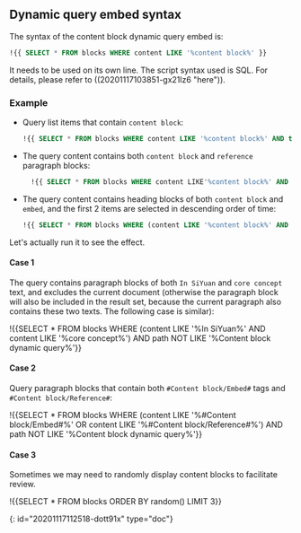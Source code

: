 ## Dynamic query embed syntax

The syntax of the content block dynamic query embed is:

```sql
!{{ SELECT * FROM blocks WHERE content LIKE '%content block%' }}
```

It needs to be used on its own line. The script syntax used is SQL. For details, please refer to ((20201117103851-gx21lz6 "here")).

### Example

* Query list items that contain `content block`:

  ```sql
  !{{ SELECT * FROM blocks WHERE content LIKE '%content block%' AND type = 'NodeListItem' }}
  ```
* The query content contains both `content block` and `reference` paragraph blocks:

  ```sql
    !{{ SELECT * FROM blocks WHERE content LIKE'%content block%' AND content LIKE'%reference%' }}
  ```
* The query content contains heading blocks of both `content block` and `embed`, and the first 2 items are selected in descending order of time:

  ```sql
  !{{ SELECT * FROM blocks WHERE (content LIKE '%content block%' AND content LIKE '%embed%') AND type ='NodeHeading' ORDER BY block_id DESC LIMIT 4 }}
  ```

Let's actually run it to see the effect.

#### Case 1

The query contains paragraph blocks of both `In SiYuan` and `core concept` text, and excludes the current document (otherwise the paragraph block will also be included in the result set, because the current paragraph also contains these two texts. The following case is similar):

!{{SELECT * FROM blocks WHERE (content LIKE '%In SiYuan%' AND content LIKE '%core concept%') AND path NOT LIKE '%Content block dynamic query%'}}

#### Case 2

Query paragraph blocks that contain both `#Content block/Embed#` tags and `#Content block/Reference#`:

!{{SELECT * FROM blocks WHERE (content LIKE '%#Content block/Embed#%' OR content LIKE '%#Content block/Reference#%') AND path NOT LIKE '%Content block dynamic query%'}}

#### Case 3

Sometimes we may need to randomly display content blocks to facilitate review.

!{{SELECT * FROM blocks ORDER BY random() LIMIT 3}}


{: id="20201117112518-dott91x" type="doc"}
